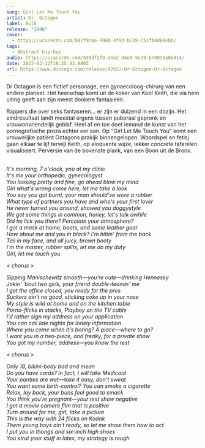 ```yaml
---
song: Girl Let Me Touch You
artist: Dr. Octagon
label: Bulk
release: "1996"
cover:
  - https://ucarecdn.com/842f9c6a-996b-4f9d-b739-c51fb4d60ebb/
tags:
  - Abstract hip-hop
audio: https://ucarecdn.com/5993f2f9-ebb2-44e9-9c39-b74935a6b014/
date: 2022-03-12T18:25:43.880Z
url: https://www.discogs.com/release/97037-Dr-Octagon-Dr-Octagon
---
```

Dr Octagon is een fictief personage, een gynaecoloog-chirurg van een andere planeet. Het heerschap komt uit de koker van Kool Keith, die via hem uiting geeft aan zijn meest donkere fantasieën.

Rappers die over seks fantaseren… er zijn er duizend in een dozijn. Het eindresultaat landt meestal ergens tussen puberaal gepronk en vrouwonvriendelijk geblaf. Heel af en toe doet iemand de kunst van het pornografische proza echter eer aan. Op "Girl Let Me Touch You" komt een vrouwelijke patiënt Octagons prakijk binnengelopen. Woordspel en fetisj gaan elkaar te lijf terwijl Keith, op eloquente wijze, lekker concrete taferelen visualiseert. Perversie van de bovenste plank, van een Boon uit de Bronx.

\
*It's morning, 7 o'clock, you at my clinic*\
*It's me your orthopedic, gynecologyst*\
*You looking pretty and fine, go ahead blow my mind*\
*Girl what's wrong come here, let me take a look*\
*You say you got burnt, your man should've wore a rubber*\
*What type of partners you have and who's your first lover*\
*He never turned you around, showed you doggystyle*\
*We got some things in common, honey, let's talk awhile*\
*Did he lick you there? Percolate your atmosphere?*\
*I got a mask at home, boots, and some leather gear*\
*How about me and you in black? I'm hittin' from the back*\
*Tail in my face, and all juicy, brown booty*\
*I'm the master, rubber splits, let me do my duty*\
*Girl, let me touch you*

*< chorus >*

*Sipping Manischewitz smooth—you’re cute—drinking Hennessy*\
*Jokin' 'bout two girls, your friend double-teamin' me*\
*I got the office closed, you ready for the pros*\
*Suckers ain't no good, sticking coke up in your nose*\
*My style is wild at home and on the kitchen table*\
*Porno-flicks in stacks, Playboy on the TV cable*\
*I'd rather sign my address on your application*\
*You can call late nights for lonely information*\
*Where you come when it's boring? A place—where to go?*\
*I want you in a two-piece, and freaky, for a private show*\
*You got my number, address—you know the rest*

*< chorus >*

*Only 18, bikini-body bad and mean*\
*Do you have cards? In fact, I will take Medicaid*\
*Your panties are wet—take it easy, don't sweat*\
*You want some birth-control? You can smoke a cigarette*\
*Relax, lay back, your buns feel good to smack*\
*You think you're pregnant—your test show negative*\
*I got a movie camera film that is positive*\
*Turn around for me, girl, take a picture*\
*This is the way with 24 flicks on Kodak*\
*Them young boys ain't ready, so let me show them how to act*\
*I put you in thongs and six-inch high shoes*\
*You strut your stuff in latex, my strategy is rough*